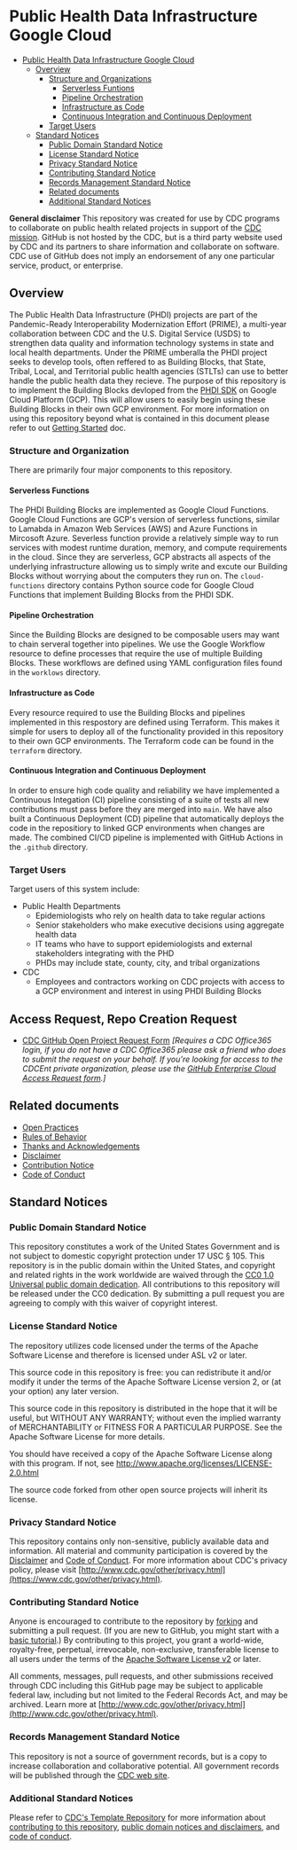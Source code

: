# Public Health Data Infrastructure Google Cloud

- [Public Health Data Infrastructure Google Cloud](#public-health-data-infrastructure-google-cloud)
  - [Overview](#overview)
    - [Structure and Organizations](#structure-and-organization)
      - [Serverless Funtions](#serverless-functions)
      - [Pipeline Orchestration](#pipeline-orchestration)
      - [Infrastructure as Code](#infrastructure-as-code)
      - [Continuous Integration and Continuous Deployment](#continuous-integration-and-continuous-deployment)
    - [Target Users](#target-users)
  - [Standard Notices](#standard-notices)
    - [Public Domain Standard Notice](#public-domain-standard-notice)
    - [License Standard Notice](#license-standard-notice)
    - [Privacy Standard Notice](#privacy-standard-notice)
    - [Contributing Standard Notice](#contributing-standard-notice)
    - [Records Management Standard Notice](#records-management-standard-notice)
    - [Related documents](#related-documents)
    - [Additional Standard Notices](#additional-standard-notices)

**General disclaimer** This repository was created for use by CDC programs to collaborate on public health related projects in support of the [CDC mission](https://www.cdc.gov/about/organization/mission.htm).  GitHub is not hosted by the CDC, but is a third party website used by CDC and its partners to share information and collaborate on software. CDC use of GitHub does not imply an endorsement of any one particular service, product, or enterprise. 


## Overview

The Public Health Data Infrastructure (PHDI) projects are part of the Pandemic-Ready Interoperability Modernization Effort (PRIME), a multi-year collaboration between CDC and the U.S. Digital Service (USDS) to strengthen data quality and information technology systems in state and local health departments. Under the PRIME umberalla the PHDI project seeks to develop tools, often reffered to as Building Blocks, that State, Tribal, Local, and Territorial public health agencies (STLTs) can use to better handle the public health data they recieve. The purpose of this repository is to implement the Building Blocks devloped from the [PHDI SDK](https://github.com/CDCgov/phdi-sdk) on Google Cloud Platform (GCP). This will allow users to easily begin using these Building Blocks in their own GCP environment. For more information on using this repository beyond what is contained in this document please refer to out [Getting Started](getting_started.md) doc.

### Structure and Organization

There are primarily four major components to this repository.

#### Serverless Functions

The PHDI Building Blocks are implemented as Google Cloud Functions. Google Cloud Functions are GCP's version of serverless functions, similar to Lamabda in Amazon Web Services (AWS) and Azure Functions in Mircosoft Azure. Severless function provide a relatively simple way to run services with modest runtime duration, memory, and compute requirements in the cloud. Since they are serverless, GCP abstracts all aspects of the underlying infrastructure allowing us to simply write and excute our Building Blocks without worrying about the computers they run on. The `cloud-functions` directory contains Python source code for Google Cloud Functions that implement Building Blocks from the PHDI SDK.

#### Pipeline Orchestration

Since the Building Blocks are designed to be composable users may want to chain serveral together into pipelines. We use the Google Workflow resource to define processes that require the use of multiple Building Blocks. These workflows are defined using YAML configuration files found in the `worklows` directory.

#### Infrastructure as Code

Every resource required to use the Building Blocks and pipelines implemented in this respostory are defined using Terraform. This makes it simple for users to deploy all of the functionality provided in this repository to their own GCP environments. The Terraform code can be found in the `terraform` directory.

#### Continuous Integration and Continuous Deployment

In order to ensure high code quality and reliability we have implemented a Continuous Integation (CI) pipeline consisting of a suite of tests all new contributions must pass before they are merged into `main`. We have also built a Continuous Deployment (CD) pipeline that automatically deploys the code in the repositiory to linked GCP environments when changes are made. The combined CI/CD pipeline is implemented with GitHub Actions in the `.github` directory. 

### Target Users

Target users of this system include:

- Public Health Departments
  - Epidemiologists who rely on health data to take regular actions
  - Senior stakeholders who make executive decisions using aggregate health data
  - IT teams who have to support epidemiologists and external stakeholders integrating with the PHD
  - PHDs may include state, county, city, and tribal organizations
- CDC
  - Employees and contractors working on CDC projects with access to a GCP environment and interest in using PHDI Building Blocks


## Access Request, Repo Creation Request

* [CDC GitHub Open Project Request Form](https://forms.office.com/Pages/ResponsePage.aspx?id=aQjnnNtg_USr6NJ2cHf8j44WSiOI6uNOvdWse4I-C2NUNk43NzMwODJTRzA4NFpCUk1RRU83RTFNVi4u) _[Requires a CDC Office365 login, if you do not have a CDC Office365 please ask a friend who does to submit the request on your behalf. If you're looking for access to the CDCEnt private organization, please use the [GitHub Enterprise Cloud Access Request form](https://forms.office.com/Pages/ResponsePage.aspx?id=aQjnnNtg_USr6NJ2cHf8j44WSiOI6uNOvdWse4I-C2NUQjVJVDlKS1c0SlhQSUxLNVBaOEZCNUczVS4u).]_

## Related documents

* [Open Practices](open_practices.md)
* [Rules of Behavior](rules_of_behavior.md)
* [Thanks and Acknowledgements](thanks.md)
* [Disclaimer](DISCLAIMER.md)
* [Contribution Notice](CONTRIBUTING.md)
* [Code of Conduct](code-of-conduct.md)

## Standard Notices
  
### Public Domain Standard Notice
This repository constitutes a work of the United States Government and is not
subject to domestic copyright protection under 17 USC § 105. This repository is in
the public domain within the United States, and copyright and related rights in
the work worldwide are waived through the [CC0 1.0 Universal public domain dedication](https://creativecommons.org/publicdomain/zero/1.0/).
All contributions to this repository will be released under the CC0 dedication. By
submitting a pull request you are agreeing to comply with this waiver of
copyright interest.

### License Standard Notice
The repository utilizes code licensed under the terms of the Apache Software
License and therefore is licensed under ASL v2 or later.

This source code in this repository is free: you can redistribute it and/or modify it under
the terms of the Apache Software License version 2, or (at your option) any
later version.

This source code in this repository is distributed in the hope that it will be useful, but WITHOUT ANY
WARRANTY; without even the implied warranty of MERCHANTABILITY or FITNESS FOR A
PARTICULAR PURPOSE. See the Apache Software License for more details.

You should have received a copy of the Apache Software License along with this
program. If not, see http://www.apache.org/licenses/LICENSE-2.0.html

The source code forked from other open source projects will inherit its license.

### Privacy Standard Notice
This repository contains only non-sensitive, publicly available data and
information. All material and community participation is covered by the
[Disclaimer](https://github.com/CDCgov/template/blob/master/DISCLAIMER.md)
and [Code of Conduct](https://github.com/CDCgov/template/blob/master/code-of-conduct.md).
For more information about CDC's privacy policy, please visit [http://www.cdc.gov/other/privacy.html](https://www.cdc.gov/other/privacy.html).

### Contributing Standard Notice
Anyone is encouraged to contribute to the repository by [forking](https://help.github.com/articles/fork-a-repo)
and submitting a pull request. (If you are new to GitHub, you might start with a
[basic tutorial](https://help.github.com/articles/set-up-git).) By contributing
to this project, you grant a world-wide, royalty-free, perpetual, irrevocable,
non-exclusive, transferable license to all users under the terms of the
[Apache Software License v2](http://www.apache.org/licenses/LICENSE-2.0.html) or
later.

All comments, messages, pull requests, and other submissions received through
CDC including this GitHub page may be subject to applicable federal law, including but not limited to the Federal Records Act, and may be archived. Learn more at [http://www.cdc.gov/other/privacy.html](http://www.cdc.gov/other/privacy.html).

### Records Management Standard Notice
This repository is not a source of government records, but is a copy to increase
collaboration and collaborative potential. All government records will be
published through the [CDC web site](http://www.cdc.gov).

### Additional Standard Notices
Please refer to [CDC's Template Repository](https://github.com/CDCgov/template)
for more information about [contributing to this repository](https://github.com/CDCgov/template/blob/master/CONTRIBUTING.md),
[public domain notices and disclaimers](https://github.com/CDCgov/template/blob/master/DISCLAIMER.md),
and [code of conduct](https://github.com/CDCgov/template/blob/master/code-of-conduct.md).
